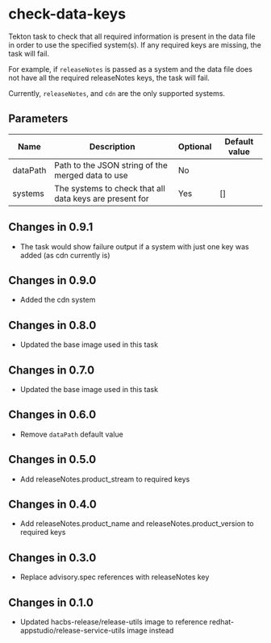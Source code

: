 # check-data-keys

Tekton task to check that all required information is present in the data file in order to use the
specified system(s). If any required keys are missing, the task will fail.

For example, if `releaseNotes` is passed as a system and the data file does not have all the required
releaseNotes keys, the task will fail.

Currently, `releaseNotes`, and `cdn` are the only supported systems.

## Parameters

| Name     | Description                                             | Optional | Default value |
|----------|---------------------------------------------------------|----------|---------------|
| dataPath | Path to the JSON string of the merged data to use       | No       |               |
| systems  | The systems to check that all data keys are present for | Yes      | []            |

## Changes in 0.9.1
* The task would show failure output if a system with just one key was added (as cdn currently is)

## Changes in 0.9.0
* Added the cdn system

## Changes in 0.8.0
* Updated the base image used in this task

## Changes in 0.7.0
* Updated the base image used in this task

## Changes in 0.6.0
* Remove `dataPath` default value

## Changes in 0.5.0
* Add releaseNotes.product_stream to required keys

## Changes in 0.4.0
* Add releaseNotes.product_name and releaseNotes.product_version to required keys

## Changes in 0.3.0
* Replace advisory.spec references with releaseNotes key

## Changes in 0.1.0
* Updated hacbs-release/release-utils image to reference redhat-appstudio/release-service-utils image instead
